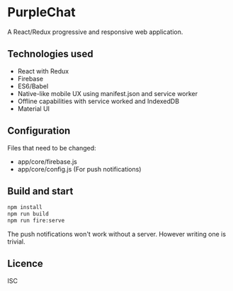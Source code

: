 # PurpleChat

A React/Redux progressive and responsive web application.

## Technologies used
- React with Redux
- Firebase
- ES6/Babel
- Native-like mobile UX using manifest.json and service worker
- Offline capabilities with service worked and IndexedDB
- Material UI

## Configuration
Files that need to be changed:
- app/core/firebase.js
- app/core/config.js (For push notifications)

## Build and start
```bash
npm install
npm run build
npm run fire:serve
```

The push notifications won't work without a server. However writing one is trivial.

## Licence
ISC
